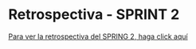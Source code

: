 # Retrospectiva - SPRINT 2

[Para ver la retrospectiva del SPRING 2, haga click aquí](https://github.com/DigitalHouse-Grupo09/E-Commerce/tree/master/sprints/sprint-2/retro.md)
